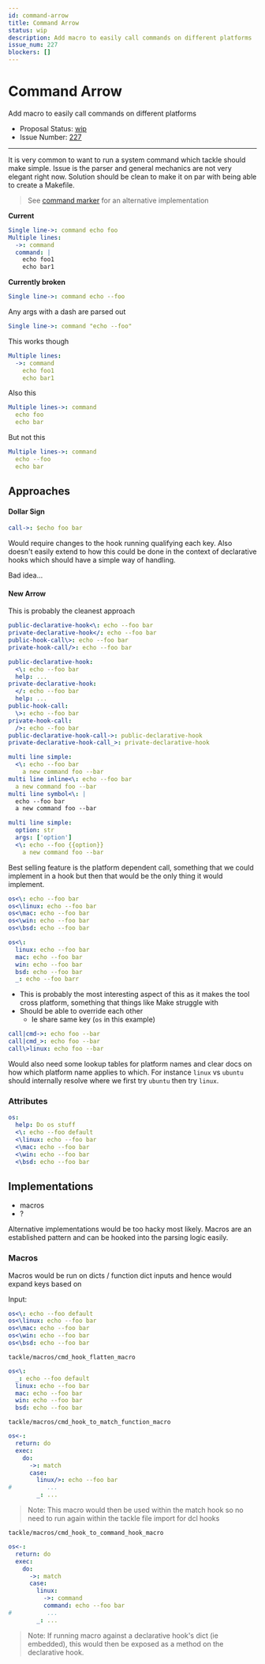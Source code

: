 ```yaml
---
id: command-arrow
title: Command Arrow
status: wip
description: Add macro to easily call commands on different platforms
issue_num: 227
blockers: []
---
```

[//]: # (--start-header--DO NOT MODIFY)

# Command Arrow

Add macro to easily call commands on different platforms

- Proposal Status: [wip](README.md#status)
- Issue Number: [227](https://github.com/sudoblockio/tackle/issue/227)
---
[//]: # (--end-header--start-body--MODIFY)

It is very common to want to run a system command which tackle should make simple. Issue is the parser and general mechanics are not very elegant right now. Solution should be clean to make it on par with being able to create a Makefile.

> See [command marker](./command-marker.md) for an alternative implementation

**Current**

```yaml
Single line->: command echo foo
Multiple lines:
  ->: command
  command: |
    echo foo1
    echo bar1
```

**Currently broken**

```yaml
Single line->: command echo --foo
```
Any args with a dash are parsed out

```yaml
Single line->: command "echo --foo"
```
This works though

```yaml
Multiple lines:
  ->: command
    echo foo1
    echo bar1
```

Also this
```yaml
Multiple lines->: command
  echo foo
  echo bar
```

But not this
```yaml
Multiple lines->: command
  echo --foo
  echo bar
```

## Approaches

#### Dollar Sign  

```yaml
call->: $echo foo bar
```

Would require changes to the hook running qualifying each key. Also doesn't easily extend to how this could be done in the context of declarative hooks which should have a simple way of handling.

Bad idea...

#### New Arrow

This is probably the cleanest approach

```yaml
public-declarative-hook<\: echo --foo bar
private-declarative-hook</: echo --foo bar
public-hook-call\>: echo --foo bar
private-hook-call/>: echo --foo bar
```

```yaml
public-declarative-hook:
  <\: echo --foo bar
  help: ...
private-declarative-hook:
  </: echo --foo bar
  help: ...
public-hook-call:
  \>: echo --foo bar
private-hook-call:
  />: echo --foo bar
public-declarative-hook-call->: public-declarative-hook
private-declarative-hook-call_>: private-declarative-hook
```

```yaml
multi line simple:
  <\: echo --foo bar
    a new command foo --bar
multi line inline<\: echo --foo bar
  a new command foo --bar
multi line symbol<\: |
  echo --foo bar
  a new command foo --bar
```

```yaml
multi line simple:
  option: str
  args: ['option']
  <\: echo --foo {{option}}
    a new command foo --bar
```

Best selling feature is the platform dependent call, something that we could implement in a hook but then that would be the only thing it would implement.


```yaml
os<\: echo --foo bar
os<\linux: echo --foo bar
os<\mac: echo --foo bar
os<\win: echo --foo bar
os<\bsd: echo --foo bar
```

```yaml
os<\:
  linux: echo --foo bar
  mac: echo --foo bar
  win: echo --foo bar
  bsd: echo --foo bar
  _: echo --foo barr
```

- This is probably the most interesting aspect of this as it makes the tool cross platform, something that things like Make struggle with  
- Should be able to override each other
  - Ie share same key (`os` in this example)

```yaml
call|cmd->: echo foo --bar  
call|cmd_>: echo foo --bar
call\>linux: echo foo --bar
```

Would also need some lookup tables for platform names and clear docs on how which platform name applies to which. For instance `linux` vs `ubuntu` should internally resolve where we first try `ubuntu` then try `linux`.

### Attributes

```yaml
os:
  help: Do os stuff
  <\: echo --foo default  
  <\linux: echo --foo bar
  <\mac: echo --foo bar
  <\win: echo --foo bar
  <\bsd: echo --foo bar
```


## Implementations

- macros
- ?

Alternative implementations would be too hacky most likely. Macros are an established pattern and can be hooked into the parsing logic easily.

### Macros

Macros would be run on dicts / function dict inputs and hence would expand keys based on

Input:

```yaml
os<\: echo --foo default
os<\linux: echo --foo bar
os<\mac: echo --foo bar
os<\win: echo --foo bar
os<\bsd: echo --foo bar
```

`tackle/macros/cmd_hook_flatten_macro`

```yaml
os<\:
  _: echo --foo default
  linux: echo --foo bar
  mac: echo --foo bar
  win: echo --foo bar
  bsd: echo --foo bar
```

`tackle/macros/cmd_hook_to_match_function_macro`

```yaml
os<-:
  return: do
  exec:
    do:
      ->: match
      case:
        linux/>: echo --foo bar
#          ...
        _: ...
```

> Note: This macro would then be used within the match hook so no need to run again within the tackle file import for dcl hooks

`tackle/macros/cmd_hook_to_command_hook_macro`

```yaml
os<-:
  return: do
  exec:
    do:
      ->: match
      case:
        linux:
          ->: command
          command: echo --foo bar
#          ...
        _: ...
```

> Note: If running macro against a declarative hook's dict (ie embedded), this would then be exposed as a method on the declarative hook.
